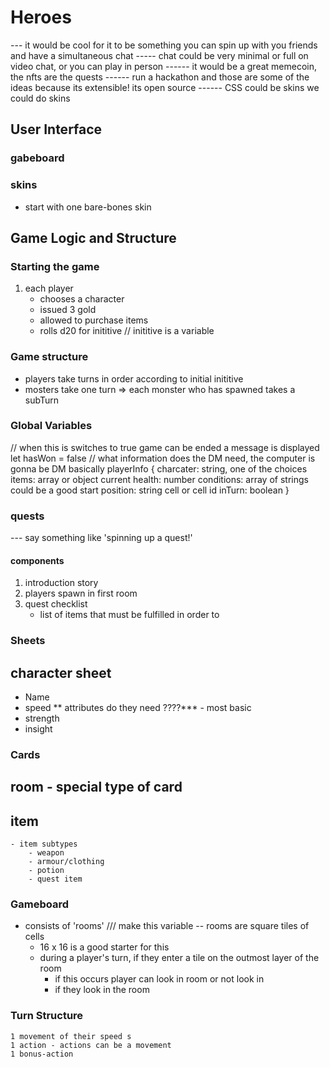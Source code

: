 # Heroes

--- it would be cool for it to be something you can spin up with you friends and have a simultaneous chat
----- chat could be very minimal or full on video chat, or  you can play in person
------ it would be a great memecoin, the nfts are the quests
------ run a hackathon and those are some of the ideas because its extensible! its open source 
------ CSS could be skins we could do skins


## User Interface
### gabeboard 
### skins
- start with one bare-bones skin

## Game Logic and Structure
### Starting the game
1. each player 
	- chooses a character
	- issued 3 gold
	- allowed to purchase items
    - rolls d20 for inititive // inititive is a variable


### Game structure
 - players take turns in order according to initial inititive
 - mosters take one turn
	 => each monster who has spawned takes a subTurn

### Global Variables
// when this is switches to true game can be ended a message is displayed  
let hasWon = false
// what information does the DM need, the computer is gonna be DM basically 
playerInfo {
    charcater: string, one of the choices
    items: array or object
    current health: number
    conditions: array of strings could be a good start
    position: string cell or cell id
    inTurn: boolean
}

### quests
--- say something like 'spinning up a quest!'

#### components
1. introduction story
2. players spawn in first room
3. quest checklist
    - list of items that must be fulfilled in order to 

### Sheets
## character sheet
- Name
- speed
** attributes do they need ????*** - most basic
- strength
- insight

### Cards
## room - special type of card
## item
    - item subtypes
        - weapon
        - armour/clothing
        - potion
        - quest item

### Gameboard
- consists of 'rooms' /// make this variable 
-- rooms are square tiles of cells
    - 16 x 16 is a good starter for this
    - during a player's turn, if they enter a tile on the outmost layer of the room
        - if this occurs player can look in room or not look in
        - if they look in the room


### Turn Structure
	1 movement of their speed s
	1 action - actions can be a movement
	1 bonus-action

